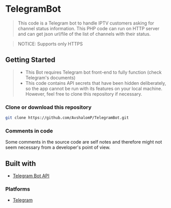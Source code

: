 # TelegramBot

> This code is a Telegram bot to handle IPTV customers asking for channel status information. This PHP code can run on HTTP server and can get json url/file of the list of channels with their status.

> NOTICE: Supports only HTTPS

## Getting Started

> * This Bot requires Telegram bot front-end to fully function (check Telegram's documents)
> * This code contains API secrets that have been hidden deliberately, so the app cannot be run with its features on your local machine. However, feel free to clone this repository if necessary.

### Clone or download this repository

```sh
git clone https://github.com/AvshalomP/TelegramBot.git
```

### Comments in code

Some comments in the source code are self notes and therefore might not seem necessary from a developer's point of view.

## Built with

* [Telegram Bot API](https://core.telegram.org/bots/api)

### Platforms

* [Telegram](https://telegram.org)

